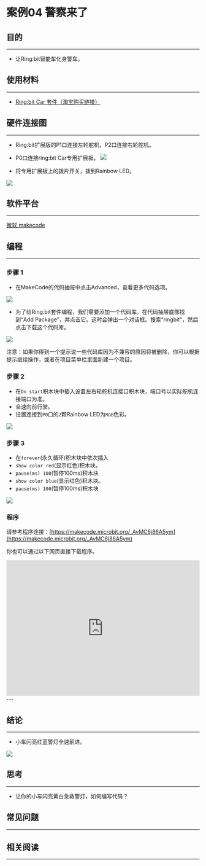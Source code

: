 # 案例04 警察来了

## 目的
---
- 让Ring:bit智能车化身警车。

## 使用材料
---
- [Ring:bit Car 套件（淘宝购买链接）](https://item.taobao.com/item.htm?ft=t&id=608540718403)

## 硬件连接图
---
- Ring:bit扩展版的P1口连接左轮舵机，P2口连接右轮舵机。
- P0口连接ring:bit Car专用扩展板。
![](./images/D5sFydb.jpg)

- 将专用扩展板上的拨片开关，拨到Rainbow LED。

![](./images/s3rVwxZ.jpg)

## 软件平台
---
[微软 makecode](https://makecode.microbit.org/#)

## 编程
---
### 步骤 1
- 在MakeCode的代码抽屉中点击Advanced，查看更多代码选项。

![](./images/2qCyzQ7.png)

- 为了给Ring:bit套件编程，我们需要添加一个代码库。在代码抽屉底部找到“Add Package”，并点击它。这时会弹出一个对话框。搜索“ringbit"，然后点击下载这个代码库。

![](./images/1Wq2Mov.jpg)

注意：如果你得到一个提示说一些代码库因为不兼容的原因将被删除，你可以根据提示继续操作，或者在项目菜单栏里面新建一个项目。

### 步骤 2

- 在`On start`积木块中插入设置左右轮舵机连接口积木块，端口号以实际舵机连接端口为准。
- 全速向前行驶。
- 设置连接到`P0`口的`2`颗Rainbow LED为`RGB`色彩。

![](./images/ring_bit_car_v2_case_04_01.png)

### 步骤 3

- 在`forever`(永久循环)积木块中依次插入
- `show color red`(显示红色)积木块。
- `pause(ms) 100`(暂停100ms)积木块
- `show color blue`(显示红色)积木块。
- `pause(ms) 100`(暂停100ms)积木块

![](./images/ring_bit_car_v2_case_04_02.png)


### 程序

请参考程序连接：[https://makecode.microbit.org/_AvMC6j86A5ym](https://makecode.microbit.org/_AvMC6j86A5ym)

你也可以通过以下网页直接下载程序。

<div style="position:relative;height:0;padding-bottom:70%;overflow:hidden;"><iframe style="position:absolute;top:0;left:0;width:100%;height:100%;" src="https://makecode.microbit.org/#pub:_AvMC6j86A5ym" frameborder="0" sandbox="allow-popups allow-forms allow-scripts allow-same-origin"></iframe></div>  
---


## 结论
---
- 小车闪亮红蓝警灯全速前进。

![](./images/E4XxlGK.jpg)

## 思考
---
- 让你的小车闪亮黄白急救警灯，如何编写代码？

## 常见问题
---


## 相关阅读  
---

